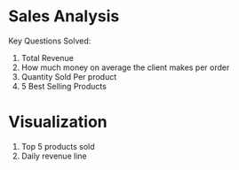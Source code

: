 # Sales Analysis 

Key Questions Solved:
1. Total Revenue
2. How much money on average the client makes per order
3. Quantity Sold Per product
4. 5 Best Selling Products

# Visualization
1. Top 5 products sold
2. Daily revenue line
